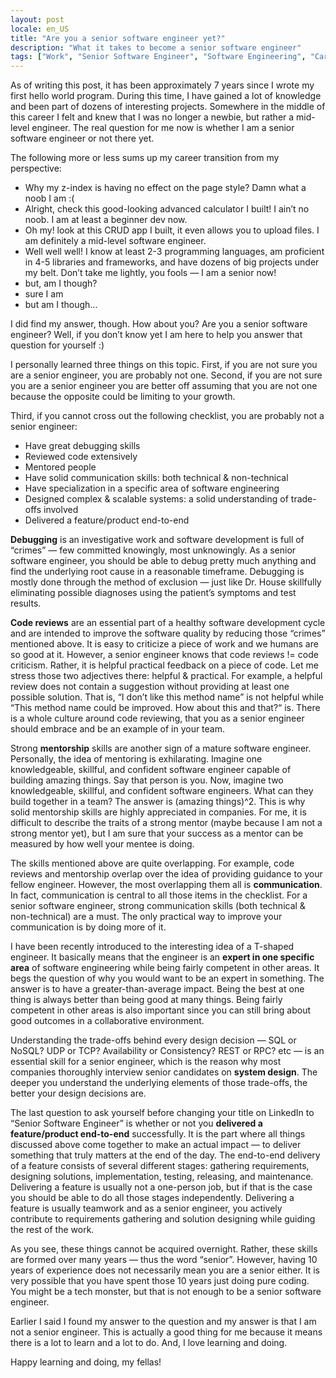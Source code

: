 ```yaml
---
layout: post
locale: en_US
title: "Are you a senior software engineer yet?"
description: "What it takes to become a senior software engineer"
tags: ["Work", "Senior Software Engineer", "Software Engineering", "Career", "Growth in Tech"]
---
```


As of writing this post, it has been approximately 7 years since I wrote my first hello world program. During this time, I have gained a lot of knowledge and been part of dozens of interesting projects. Somewhere in the middle of this career I felt and knew that I was no longer a newbie, but rather a mid-level engineer. The real question for me now is whether I am a senior software engineer or not there yet.

The following more or less sums up my career transition from my perspective:
* Why my z-index is having no effect on the page style? Damn what a noob I am :(
* Alright, check this good-looking advanced calculator I built! I ain’t no noob. I am at least a beginner dev now.
* Oh my! look at this CRUD app I built, it even allows you to upload files. I am definitely a mid-level software engineer.
* Well well well! I know at least 2-3 programming languages, am proficient in 4-5 libraries and frameworks, and have dozens of big projects under my belt. Don’t take me lightly, you fools — I am a senior now!
* but, am I though?
* sure I am
* but am I though...

I did find my answer, though. How about you? Are you a senior software engineer? Well, if you don’t know yet I am here to help you answer that question for yourself :)

I personally learned three things on this topic. First, if you are not sure you are a senior engineer, you are probably not one. Second, if you are not sure you are a senior engineer you are better off assuming that you are not one because the opposite could be limiting to your growth.

Third, if you cannot cross out the following checklist, you are probably not a senior engineer:
* Have great debugging skills
* Reviewed code extensively
* Mentored people
* Have solid communication skills: both technical & non-technical
* Have specialization in a specific area of software engineering
* Designed complex & scalable systems: a solid understanding of trade-offs involved
* Delivered a feature/product end-to-end

**Debugging** is an investigative work and software development is full of “crimes” — few committed knowingly, most unknowingly. As a senior software engineer, you should be able to debug pretty much anything and find the underlying root cause in a reasonable timeframe. Debugging is mostly done through the method of exclusion — just like Dr. House skillfully eliminating possible diagnoses using the patient’s symptoms and test results.

**Code reviews** are an essential part of a healthy software development cycle and are intended to improve the software quality by reducing those “crimes” mentioned above. It is easy to criticize a piece of work and we humans are so good at it. However, a senior engineer knows that code reviews != code criticism. Rather, it is helpful practical feedback on a piece of code. Let me stress those two adjectives there: helpful & practical. For example, a helpful review does not contain a suggestion without providing at least one possible solution. That is, “I don’t like this method name” is not helpful while “This method name could be improved. How about this and that?“ is. There is a whole culture around code reviewing, that you as a senior engineer should embrace and be an example of in your team.

Strong **mentorship** skills are another sign of a mature software engineer. Personally, the idea of mentoring is exhilarating. Imagine one knowledgeable, skillful, and confident software engineer capable of building amazing things. Say that person is you. Now, imagine two knowledgeable, skillful, and confident software engineers. What can they build together in a team? The answer is (amazing things)^2. This is why solid mentorship skills are highly appreciated in companies. For me, it is difficult to describe the traits of a strong mentor (maybe because I am not a strong mentor yet), but I am sure that your success as a mentor can be measured by how well your mentee is doing.

The skills mentioned above are quite overlapping. For example, code reviews and mentorship overlap over the idea of providing guidance to your fellow engineer. However, the most overlapping them all is **communication**. In fact, communication is central to all those items in the checklist. For a senior software engineer, strong communication skills (both technical & non-technical) are a must. The only practical way to improve your communication is by doing more of it.

I have been recently introduced to the interesting idea of a T-shaped engineer. It basically means that the engineer is an **expert in one specific area** of software engineering while being fairly competent in other areas. It begs the question of why you would want to be an expert in something. The answer is to have a greater-than-average impact. Being the best at one thing is always better than being good at many things. Being fairly competent in other areas is also important since you can still bring about good outcomes in a collaborative environment.

Understanding the trade-offs behind every design decision — SQL or NoSQL? UDP or TCP? Availability or Consistency? REST or RPC? etc — is an essential skill for a senior engineer, which is the reason why most companies thoroughly interview senior candidates on **system design**. The deeper you understand the underlying elements of those trade-offs, the better your design decisions are.

The last question to ask yourself before changing your title on LinkedIn to “Senior Software Engineer” is whether or not you **delivered a feature/product end-to-end** successfully. It is the part where all things discussed above come together to make an actual impact — to deliver something that truly matters at the end of the day. The end-to-end delivery of a feature consists of several different stages: gathering requirements, designing solutions, implementation, testing, releasing, and maintenance. Delivering a feature is usually not a one-person job, but if that is the case you should be able to do all those stages independently. Delivering a feature is usually teamwork and as a senior engineer, you actively contribute to requirements gathering and solution designing while guiding the rest of the work.

As you see, these things cannot be acquired overnight. Rather, these skills are formed over many years — thus the word “senior”. However, having 10 years of experience does not necessarily mean you are a senior either. It is very possible that you have spent those 10 years just doing pure coding. You might be a tech monster, but that is not enough to be a senior software engineer.

Earlier I said I found my answer to the question and my answer is that I am not a senior engineer. This is actually a good thing for me because it means there is a lot to learn and a lot to do. And, I love learning and doing.

Happy learning and doing, my fellas!